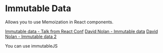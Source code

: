 Immutable Data
==============


Allows you to use Memoization in React components.


[Immutable data - Talk from React Conf](https://www.youtube.com/watch?v=I7IdS-PbEgI)
[David Nolan - Immutable data](https://www.youtube.com/watch?v=mS264h8KGwk)
[David Nolan - Immutable data 2 ](https://www.youtube.com/watch?v=SiFwRtCnxv4)




You can use immutableJS